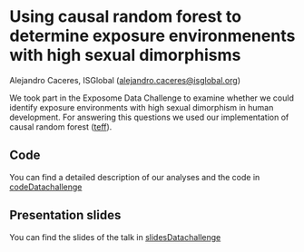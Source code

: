 #  Using causal random forest to determine exposure environmenents with high sexual dimorphisms
  
Alejandro Caceres, ISGlobal
(alejandro.caceres@isglobal.org)

We took part in the Exposome Data Challenge to examine whether we could identify exposure environments with high sexual dimorphism in human development. For answering this questions we used our implementation of causal random forest ([teff](https://github.com/teff-package/teff)).  


## Code

You can find a detailed description of our analyses and the code in [codeDatachallenge](https://alejandro-isglobal.github.io/teff/code)

## Presentation slides

You can find the slides of the talk in [slidesDatachallenge](https://alejandro-isglobal.github.io/teff/slidesCaceres)

